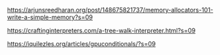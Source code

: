 https://arjunsreedharan.org/post/148675821737/memory-allocators-101-write-a-simple-memory?s=09

https://craftinginterpreters.com/a-tree-walk-interpreter.html?s=09

https://iquilezles.org/articles/gpuconditionals/?s=09